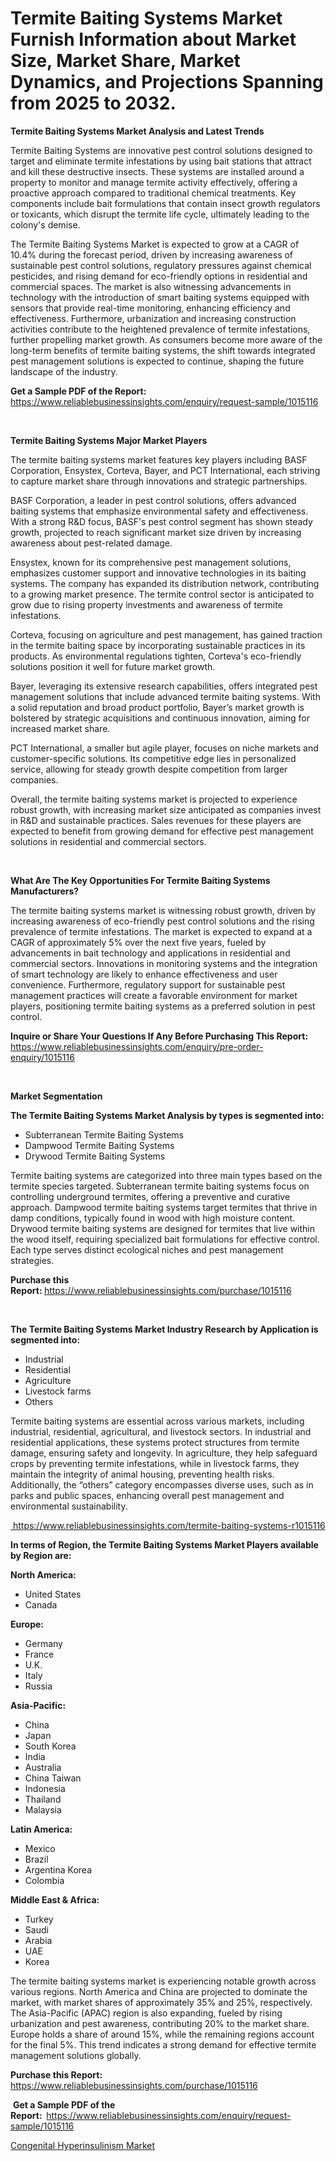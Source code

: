<p><h1>Termite Baiting Systems Market Furnish Information about Market Size, Market Share, Market Dynamics, and Projections Spanning from 2025 to 2032.</h1></p><p><strong>Termite Baiting Systems Market Analysis and Latest Trends</strong></p>
<p><p>Termite Baiting Systems are innovative pest control solutions designed to target and eliminate termite infestations by using bait stations that attract and kill these destructive insects. These systems are installed around a property to monitor and manage termite activity effectively, offering a proactive approach compared to traditional chemical treatments. Key components include bait formulations that contain insect growth regulators or toxicants, which disrupt the termite life cycle, ultimately leading to the colony's demise.</p><p>The Termite Baiting Systems Market is expected to grow at a CAGR of 10.4% during the forecast period, driven by increasing awareness of sustainable pest control solutions, regulatory pressures against chemical pesticides, and rising demand for eco-friendly options in residential and commercial spaces. The market is also witnessing advancements in technology with the introduction of smart baiting systems equipped with sensors that provide real-time monitoring, enhancing efficiency and effectiveness. Furthermore, urbanization and increasing construction activities contribute to the heightened prevalence of termite infestations, further propelling market growth. As consumers become more aware of the long-term benefits of termite baiting systems, the shift towards integrated pest management solutions is expected to continue, shaping the future landscape of the industry.</p></p>
<p><strong>Get a Sample PDF of the Report:&nbsp;</strong> <a href="https://www.reliablebusinessinsights.com/enquiry/request-sample/1015116?utm_campaign=3113&utm_medium=2&utm_source=Github&utm_content=ia&utm_term=06032025&utm_id=termite-baiting-systems">https://www.reliablebusinessinsights.com/enquiry/request-sample/1015116</a></p>
<p>&nbsp;</p>
<p><strong>Termite Baiting Systems Major Market Players</strong></p>
<p><p>The termite baiting systems market features key players including BASF Corporation, Ensystex, Corteva, Bayer, and PCT International, each striving to capture market share through innovations and strategic partnerships.</p><p>BASF Corporation, a leader in pest control solutions, offers advanced baiting systems that emphasize environmental safety and effectiveness. With a strong R&D focus, BASF's pest control segment has shown steady growth, projected to reach significant market size driven by increasing awareness about pest-related damage.</p><p>Ensystex, known for its comprehensive pest management solutions, emphasizes customer support and innovative technologies in its baiting systems. The company has expanded its distribution network, contributing to a growing market presence. The termite control sector is anticipated to grow due to rising property investments and awareness of termite infestations.</p><p>Corteva, focusing on agriculture and pest management, has gained traction in the termite baiting space by incorporating sustainable practices in its products. As environmental regulations tighten, Corteva's eco-friendly solutions position it well for future market growth.</p><p>Bayer, leveraging its extensive research capabilities, offers integrated pest management solutions that include advanced termite baiting systems. With a solid reputation and broad product portfolio, Bayer’s market growth is bolstered by strategic acquisitions and continuous innovation, aiming for increased market share.</p><p>PCT International, a smaller but agile player, focuses on niche markets and customer-specific solutions. Its competitive edge lies in personalized service, allowing for steady growth despite competition from larger companies.</p><p>Overall, the termite baiting systems market is projected to experience robust growth, with increasing market size anticipated as companies invest in R&D and sustainable practices. Sales revenues for these players are expected to benefit from growing demand for effective pest management solutions in residential and commercial sectors.</p></p>
<p>&nbsp;</p>
<p><strong>What Are The Key Opportunities For Termite Baiting Systems Manufacturers?</strong></p>
<p><p>The termite baiting systems market is witnessing robust growth, driven by increasing awareness of eco-friendly pest control solutions and the rising prevalence of termite infestations. The market is expected to expand at a CAGR of approximately 5% over the next five years, fueled by advancements in bait technology and applications in residential and commercial sectors. Innovations in monitoring systems and the integration of smart technology are likely to enhance effectiveness and user convenience. Furthermore, regulatory support for sustainable pest management practices will create a favorable environment for market players, positioning termite baiting systems as a preferred solution in pest control.</p></p>
<p><strong>Inquire or Share Your Questions If Any Before Purchasing This Report:</strong> <a href="https://www.reliablebusinessinsights.com/enquiry/pre-order-enquiry/1015116?utm_campaign=3113&utm_medium=2&utm_source=Github&utm_content=ia&utm_term=06032025&utm_id=termite-baiting-systems">https://www.reliablebusinessinsights.com/enquiry/pre-order-enquiry/1015116</a></p>
<p>&nbsp;</p>
<p><strong>Market Segmentation</strong></p>
<p><strong>The Termite Baiting Systems Market Analysis by types is segmented into:</strong></p>
<p><ul><li>Subterranean Termite Baiting Systems</li><li>Dampwood Termite Baiting Systems</li><li>Drywood Termite Baiting Systems</li></ul></p>
<p><p>Termite baiting systems are categorized into three main types based on the termite species targeted. Subterranean termite baiting systems focus on controlling underground termites, offering a preventive and curative approach. Dampwood termite baiting systems target termites that thrive in damp conditions, typically found in wood with high moisture content. Drywood termite baiting systems are designed for termites that live within the wood itself, requiring specialized bait formulations for effective control. Each type serves distinct ecological niches and pest management strategies.</p></p>
<p><strong>Purchase this Report:&nbsp;</strong><a href="https://www.reliablebusinessinsights.com/purchase/1015116?utm_campaign=3113&utm_medium=2&utm_source=Github&utm_content=ia&utm_term=06032025&utm_id=termite-baiting-systems">https://www.reliablebusinessinsights.com/purchase/1015116</a></p>
<p>&nbsp;</p>
<p><strong>The Termite Baiting Systems Market Industry Research by Application is segmented into:</strong></p>
<p><ul><li>Industrial</li><li>Residential</li><li>Agriculture</li><li>Livestock farms</li><li>Others</li></ul></p>
<p><p>Termite baiting systems are essential across various markets, including industrial, residential, agricultural, and livestock sectors. In industrial and residential applications, these systems protect structures from termite damage, ensuring safety and longevity. In agriculture, they help safeguard crops by preventing termite infestations, while in livestock farms, they maintain the integrity of animal housing, preventing health risks. Additionally, the “others” category encompasses diverse uses, such as in parks and public spaces, enhancing overall pest management and environmental sustainability.</p></p>
<p><a href="https://www.reliablebusinessinsights.com/termite-baiting-systems-r1015116?utm_campaign=3113&utm_medium=2&utm_source=Github&utm_content=ia&utm_term=06032025&utm_id=termite-baiting-systems">&nbsp;https://www.reliablebusinessinsights.com/termite-baiting-systems-r1015116</a></p>
<p><strong>In terms of Region, the Termite Baiting Systems Market Players available by Region are:</strong></p>
<p>
    <p> <strong> North America: </strong>
        <ul>
            <li>United States</li>
            <li>Canada</li>
        </ul>
        </p> 
    <p> <strong> Europe: </strong>
        <ul>
            <li>Germany</li>
            <li>France</li>
            <li>U.K.</li>
            <li>Italy</li>
            <li>Russia</li>
        </ul>
        </p> 
    <p> <strong> Asia-Pacific: </strong>
        <ul>
            <li>China</li>
            <li>Japan</li>
            <li>South Korea</li>
            <li>India</li>
            <li>Australia</li>
            <li>China Taiwan</li>
            <li>Indonesia</li>
            <li>Thailand</li>
            <li>Malaysia</li>
        </ul>
        </p> 
    <p> <strong> Latin America: </strong>
        <ul>
            <li>Mexico</li>
            <li>Brazil</li>
            <li>Argentina Korea</li>
            <li>Colombia</li>
        </ul>
        </p> 
    <p> <strong> Middle East & Africa: </strong>
        <ul>
            <li>Turkey</li>
            <li>Saudi</li>
            <li>Arabia</li>
            <li>UAE</li>
            <li>Korea</li>
        </ul>
    </p>
    </p>
<p><p>The termite baiting systems market is experiencing notable growth across various regions. North America and China are projected to dominate the market, with market shares of approximately 35% and 25%, respectively. The Asia-Pacific (APAC) region is also expanding, fueled by rising urbanization and pest awareness, contributing 20% to the market share. Europe holds a share of around 15%, while the remaining regions account for the final 5%. This trend indicates a strong demand for effective termite management solutions globally.</p></p>
<p><strong>Purchase this Report: </strong><a href="https://www.reliablebusinessinsights.com/purchase/1015116?utm_campaign=3113&utm_medium=2&utm_source=Github&utm_content=ia&utm_term=06032025&utm_id=termite-baiting-systems">https://www.reliablebusinessinsights.com/purchase/1015116</a></p>
<p>&nbsp;<strong>Get a Sample PDF of the Report:&nbsp;&nbsp;</strong><a href="https://www.reliablebusinessinsights.com/enquiry/request-sample/1015116?utm_campaign=3113&utm_medium=2&utm_source=Github&utm_content=ia&utm_term=06032025&utm_id=termite-baiting-systems">https://www.reliablebusinessinsights.com/enquiry/request-sample/1015116</a></p>
<p><strong></strong></p>
<p><p><a href="https://github.com/elodielamto06/Market-Research-Report-List-1/blob/main/congenital-hyperinsulinism-market.md?utm_campaign=3113&utm_medium=2&utm_source=Github&utm_content=ia&utm_term=06032025&utm_id=termite-baiting-systems">Congenital Hyperinsulinism Market</a></p></p>